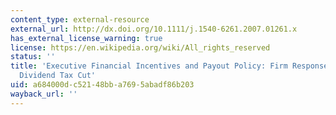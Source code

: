 ```yaml
---
content_type: external-resource
external_url: http://dx.doi.org/10.1111/j.1540-6261.2007.01261.x
has_external_license_warning: true
license: https://en.wikipedia.org/wiki/All_rights_reserved
status: ''
title: 'Executive Financial Incentives and Payout Policy: Firm Responses to the 2003
  Dividend Tax Cut'
uid: a684000d-c521-48bb-a769-5abadf86b203
wayback_url: ''
---
```

